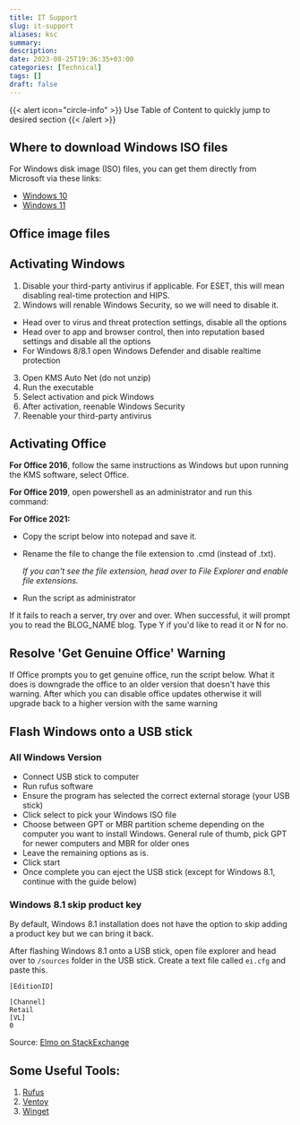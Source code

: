 ```yaml
---
title: IT Support
slug: it-support
aliases: ksc
summary:
description: 
date: 2023-08-25T19:36:35+03:00
categories: [Technical]
tags: []
draft: false
---
```

{{< alert icon="circle-info" >}}
Use Table of Content to quickly jump to desired section 
{{< /alert >}}

## Where to download Windows ISO files

For Windows disk image (ISO) files, you can get them directly from Microsoft via these links:
- [Windows 10](https://www.microsoft.com/en-us/software-download/windows10ISO)
- [Windows 11](https://www.microsoft.com/software-download/windows11)

## Office image files 

## Activating Windows 
1. Disable your third-party antivirus if applicable. For ESET, this will mean disabling real-time protection and HIPS.
2. Windows will renable Windows Security, so we will need to disable it. 
 - Head over to virus and threat protection settings, disable all the options 
 - Head over to app and browser control, then into reputation based settings and disable all the options 
 - For Windows 8/8.1 open Windows Defender and disable realtime protection
3. Open KMS Auto Net (do not unzip)
4. Run the executable 
5. Select activation and pick Windows
6. After activation, reenable Windows Security 
7. Reenable your third-party antivirus


## Activating Office 

**For Office 2016**, follow the same instructions as Windows but upon running the KMS software, select Office.

**For Office 2019**, open powershell as an administrator and run this command:

**For Office 2021:**
- Copy the script below into notepad and save it.
- Rename the file to change the file extension to .cmd (instead of .txt). 
  
  *If you can't see the file extension, head over to File Explorer and enable file extensions.*
- Run the script as administrator

If it fails to reach a server, try over and over. When successful, it will prompt you to read the BLOG_NAME blog. Type Y if you'd like to read it or N for no. 

## Resolve 'Get Genuine Office' Warning

If Office prompts you to get genuine office, run the script below. What it does is downgrade the office to an older version that doesn't have this warning. After which you can disable office updates otherwise it will upgrade back to a higher version with the same warning 

## Flash Windows onto a USB stick

### All Windows Version 
- Connect USB stick to computer 
- Run rufus software
- Ensure the program has selected the correct external storage (your USB stick)
- Click select to pick your Windows ISO file 
- Choose between GPT or MBR partition scheme depending on the computer you want to install Windows. General rule of thumb, pick GPT for newer computers and MBR for older ones
- Leave the remaining options as is. 
- Click start
- Once complete you can eject the USB stick (except for Windows 8.1, continue with the guide below)

### Windows 8.1 skip product key

By default, Windows 8.1 installation does not have the option to skip adding a product key but we can bring it back. 

After flashing Windows 8.1 onto a USB stick, open file explorer and head over to `/sources` folder in the USB stick.
Create a text file called `ei.cfg` and paste this. 

```text
[EditionID]

[Channel]
Retail
[VL]
0
```

Source: [Elmo on StackExchange](https://superuser.com/a/498437)

## Some Useful Tools: 
1. [Rufus](https://rufus.ie/en/)
2. [Ventoy](https://www.ventoy.net/)
3. [Winget](https://learn.microsoft.com/en-us/windows/package-manager/winget/)
